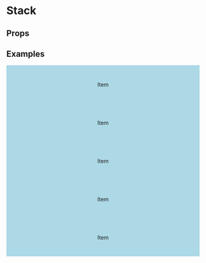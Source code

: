 <script lang="ts">
	import type { Space } from '$lib/types';
	import Stack from '$lib/Stack/index.svelte';
	import Sidebar from "$lib/Sidebar/index.svelte";
	import Cover from "$lib/Cover/index.svelte";
	import SqueezeContainer from '$lib/SqueezeContainer/index.svelte';
	import PropSelect from '$lib/PropSelect/index.svelte';

	import { space_options } from '../../preview-content/options';

	let stackSpace: Space = 'var(--s-1)';
</script>

<style>
	.item {
		display: flex;
		align-items: center;
		justify-content: center;
		width: 100%;
		max-width: none;
		height: 100px;
		background-color: lightblue;
	}

	.item--nested {
		background-color: pink;
	}

	.stack__split-after {
		background-color: mediumaquamarine;
	}

	.item-extra {
		background-color: orange;
	}

	.item-in-cover {
		background-color: coral;
		height: 100%;
	}

	.test-container {
		width: 100%;
		height: 100vh;
	}
</style>

# Stack

## Props

<PropSelect options={space_options} name="stackSpace" bind:value={stackSpace} />

## Examples

<SqueezeContainer>
	<Stack {stackSpace}>
		<span class="item">Item</span>
		<span class="item">Item</span>
		<span class="item">Item</span>
		<span class="item">Item</span>
		<span class="item">Item</span>
	</Stack>
</SqueezeContainer>
